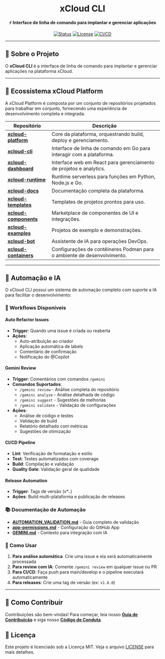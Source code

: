 <div align="center">

# xCloud CLI

**⚡ Interface de linha de comando para implantar e gerenciar aplicações**

[![Status](https://img.shields.io/badge/Status-Active-success)](https://github.com/PageCloudv1/xcloud-cli)
[![License](https://img.shields.io/badge/License-MIT-blue)](LICENSE)
[![CI/CD](https://github.com/PageCloudv1/xcloud-cli/actions/workflows/ci.yml/badge.svg)](https://github.com/PageCloudv1/xcloud-cli/actions/workflows/ci.yml)

</div>

---

## 🚀 Sobre o Projeto

O **xCloud CLI** é a interface de linha de comando para implantar e gerenciar aplicações na plataforma xCloud.

---

## 🎯 Ecossistema xCloud Platform

A xCloud Platform é composta por um conjunto de repositórios projetados para trabalhar em conjunto, fornecendo uma experiência de desenvolvimento completa e integrada.

| Repositório | Descrição |
|---|---|
| **[xcloud-platform](https://github.com/PageCloudv1/xcloud-platform)** | Core da plataforma, orquestrando build, deploy e gerenciamento. |
| **[xcloud-cli](https://github.com/PageCloudv1/xcloud-cli)** | Interface de linha de comando em Go para interagir com a plataforma. |
| **[xcloud-dashboard](https://github.com/PageCloudv1/xcloud-dashboard)** | Interface web em React para gerenciamento de projetos e analytics. |
| **[xcloud-runtime](https://github.com/PageCloudv1/xcloud-runtime)** | Runtime serverless para funções em Python, Node.js e Go. |
| **[xcloud-docs](https://github.com/PageCloudv1/xcloud-docs)** | Documentação completa da plataforma. |
| **[xcloud-templates](https://github.com/PageCloudv1/xcloud-templates)** | Templates de projetos prontos para uso. |
| **[xcloud-components](https://github.com/PageCloudv1/xcloud-components)** | Marketplace de componentes de UI e integrações. |
| **[xcloud-examples](https://github.com/PageCloudv1/xcloud-examples)** | Projetos de exemplo e demonstrações. |
| **[xcloud-bot](https://github.com/PageCloudv1/xcloud-bot)** | Assistente de IA para operações DevOps. |
| **[xcloud-containers](https://github.com/PageCloudv1/xcloud-containers)** | Configurações de contêineres Podman para o ambiente de desenvolvimento. |

---

## 🤖 Automação e IA

O xCloud CLI possui um sistema de automação completo com suporte a IA para facilitar o desenvolvimento:

### 🔄 Workflows Disponíveis

#### Auto Refactor Issues
- **Trigger**: Quando uma issue é criada ou reaberta
- **Ações**: 
  - Auto-atribuição ao criador
  - Aplicação automática de labels
  - Comentário de confirmação
  - Notificação do @Copilot

#### Gemini Review
- **Trigger**: Comentários com comandos `/gemini`
- **Comandos Suportados**:
  - `/gemini review` - Análise completa do repositório
  - `/gemini analyze` - Análise detalhada de código
  - `/gemini suggest` - Sugestões de melhorias
  - `/gemini validate` - Validação de configurações
- **Ações**: 
  - Análise de código e testes
  - Validação de build
  - Relatório detalhado com métricas
  - Sugestões de otimização

#### CI/CD Pipeline
- **Lint**: Verificação de formatação e estilo
- **Test**: Testes automatizados com coverage
- **Build**: Compilação e validação
- **Quality Gate**: Validação geral de qualidade

#### Release Automation
- **Trigger**: Tags de versão (v*.*.*)
- **Ações**: Build multi-plataforma e publicação de releases

### 📚 Documentação de Automação

- **[AUTOMATION_VALIDATION.md](.github/AUTOMATION_VALIDATION.md)** - Guia completo de validação
- **[app-permissions.md](cmd/app-permissions.md)** - Configuração do GitHub App
- **[GEMINI.md](GEMINI.md)** - Contexto para integração com IA

### 🚀 Como Usar

1. **Para análise automática**: Crie uma issue e ela será automaticamente processada
2. **Para review com IA**: Comente `/gemini review` em qualquer issue ou PR
3. **Para CI/CD**: Faça push para main/develop e o pipeline executará automaticamente
4. **Para releases**: Crie uma tag de versão (ex: `v1.0.0`)

---

## 🤝 Como Contribuir

Contribuições são bem-vindas! Para começar, leia nosso **[Guia de Contribuição](CONTRIBUTING.md)** e siga nosso **[Código de Conduta](CODE_OF_CONDUCT.md)**.

## 📝 Licença

Este projeto é licenciado sob a Licença MIT. Veja o arquivo [LICENSE](LICENSE) para mais detalhes.

